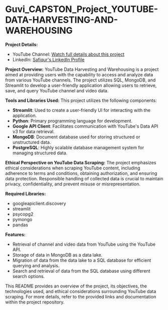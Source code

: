 # Guvi_CAPSTON_Project_YOUTUBE-DATA-HARVESTING-AND-WAREHOUSING

**Project Details:**
- YouTube Channel: [Watch full details about this project]()
- LinkedIn: [Safiqur's LinkedIn Profile](www.linkedin.com/in/safiqurrahman)

**Project Overview:**
YouTube Data Harvesting and Warehousing is a project aimed at providing users with the capability to access and analyze data from various YouTube channels. The project utilizes SQL, MongoDB, and Streamlit to develop a user-friendly application allowing users to retrieve, save, and query YouTube channel and video data.

**Tools and Libraries Used:**
This project utilizes the following components:
- **Streamlit**: Used to create a user-friendly UI for interacting with the application.
- **Python**: Primary programming language for development.
- **Google API Client**: Facilitates communication with YouTube's Data API v3 for data retrieval.
- **MongoDB**: Document database used for storing structured or unstructured data.
- **PostgreSQL**: Highly scalable database management system for managing structured data.

**Ethical Perspective on YouTube Data Scraping:**
The project emphasizes ethical considerations when scraping YouTube content, including adherence to terms and conditions, obtaining authorization, and ensuring data protection. Responsible handling of collected data is crucial to maintain privacy, confidentiality, and prevent misuse or misrepresentation.

**Required Libraries:**
- googleapiclient.discovery
- streamlit
- psycopg2
- pymongo
- pandas

**Features:**
- Retrieval of channel and video data from YouTube using the YouTube API.
- Storage of data in MongoDB as a data lake.
- Migration of data from the data lake to a SQL database for efficient querying and analysis.
- Search and retrieval of data from the SQL database using different search options.

This README provides an overview of the project, its objectives, the technologies used, and ethical considerations surrounding YouTube data scraping. For more details, refer to the provided links and documentation within the project repository.
